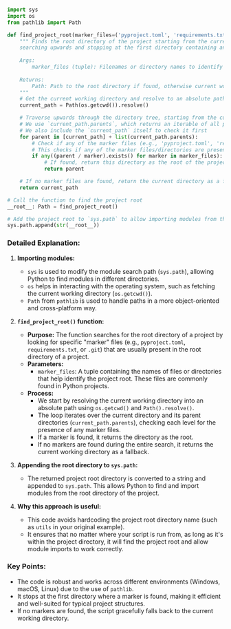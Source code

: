 
```python

import sys
import os
from pathlib import Path

def find_project_root(marker_files=('pyproject.toml', 'requirements.txt', '.git')):
    """ Finds the root directory of the project starting from the current working directory,
    searching upwards and stopping at the first directory containing any of the marker files.
    
    Args:
        marker_files (tuple): Filenames or directory names to identify the project root.
    
    Returns:
        Path: Path to the root directory if found, otherwise current working directory.
    """
    # Get the current working directory and resolve to an absolute path
    current_path = Path(os.getcwd()).resolve()

    # Traverse upwards through the directory tree, starting from the current directory
    # We use `current_path.parents`, which returns an iterable of all parent directories
    # We also include the `current_path` itself to check it first
    for parent in [current_path] + list(current_path.parents):
        # Check if any of the marker files (e.g., 'pyproject.toml', 'requirements.txt', '.git') exist in the current directory
        # This checks if any of the marker files/directories are present at this level
        if any((parent / marker).exists() for marker in marker_files):
            # If found, return this directory as the root of the project
            return parent

    # If no marker files are found, return the current directory as a fallback
    return current_path

# Call the function to find the project root
__root__: Path = find_project_root()

# Add the project root to `sys.path` to allow importing modules from the project root
sys.path.append(str(__root__))
```

### Detailed Explanation:

1. **Importing modules:**
   - `sys` is used to modify the module search path (`sys.path`), allowing Python to find modules in different directories.
   - `os` helps in interacting with the operating system, such as fetching the current working directory (`os.getcwd()`).
   - `Path` from `pathlib` is used to handle paths in a more object-oriented and cross-platform way.

2. **`find_project_root()` function:**
   - **Purpose:** The function searches for the root directory of a project by looking for specific "marker" files (e.g., `pyproject.toml`, `requirements.txt`, or `.git`) that are usually present in the root directory of a project.
   - **Parameters:** 
     - `marker_files`: A tuple containing the names of files or directories that help identify the project root. These files are commonly found in Python projects.
   - **Process:**
     - We start by resolving the current working directory into an absolute path using `os.getcwd()` and `Path().resolve()`.
     - The loop iterates over the current directory and its parent directories (`current_path.parents`), checking each level for the presence of any marker files.
     - If a marker is found, it returns the directory as the root.
     - If no markers are found during the entire search, it returns the current working directory as a fallback.

3. **Appending the root directory to `sys.path`:**
   - The returned project root directory is converted to a string and appended to `sys.path`. This allows Python to find and import modules from the root directory of the project.
   
4. **Why this approach is useful:**
   - This code avoids hardcoding the project root directory name (such as `utils` in your original example).
   - It ensures that no matter where your script is run from, as long as it's within the project directory, it will find the project root and allow module imports to work correctly.

### Key Points:
- The code is robust and works across different environments (Windows, macOS, Linux) due to the use of `pathlib`.
- It stops at the first directory where a marker is found, making it efficient and well-suited for typical project structures.
- If no markers are found, the script gracefully falls back to the current working directory.